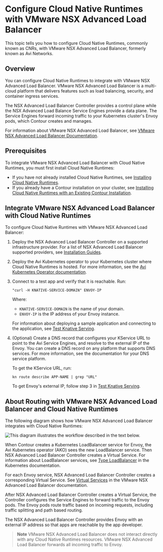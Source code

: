 # Configure Cloud Native Runtimes with VMware NSX Advanced Load Balancer

This topic tells you how to configure Cloud Native Runtimes, commonly known as CNRs, with VMware NSX Advanced Load Balancer, formerly known as Avi Networks.

## <a id="overview"></a> Overview

You can configure Cloud Native Runtimes to integrate with VMware NSX Advanced
Load Balancer. VMware NSX Advanced Load Balancer is a multi-cloud platform that
delivers features such as load balancing, security, and container ingress
services.

The NSX Advanced Load Balancer Controller provides a control plane while the NSX
Advanced Load Balance Service Engines provide a data plane. The Service Engines
forward incoming traffic to your Kubernetes cluster's Envoy pods, which Contour
creates and manages.

For information about VMware NSX Advanced Load Balancer,
see [VMware NSX Advanced Load Balancer Documentation](https://docs.vmware.com/en/VMware-NSX-Advanced-Load-Balancer/index.html).

## <a id="prerecs"></a> Prerequisites

To integrate VMware NSX Advanced Load Balancer with Cloud Native Runtimes, you must first install Cloud Native Runtimes:

- If you have not already installed Cloud Native Runtimes, see [Installing Cloud Native Runtimes](./app-operators/install.hbs.md).
- If you already have a Contour installation on your cluster, see [Installing Cloud Native Runtimes with an Existing Contour Installation](./contour.hbs.md).

## <a id="integrate-avi"></a> Integrate VMware NSX Advanced Load Balancer with Cloud Native Runtimes

To configure Cloud Native Runtimes with VMware NSX Advanced Load Balancer:

1. Deploy the NSX Advanced Load Balancer Controller on a supported infrastructure provider.
For a list of NSX Advanced Load Balancer supported providers, see [Installation Guides](https://docs.vmware.com/en/VMware-NSX-Advanced-Load-Balancer/22.1/Installation_Guide/GUID-1E470353-38B9-4D77-A52D-EF004943D5E7.html).

1. Deploy the Avi Kubernetes operator to your Kubernetes cluster where Cloud Native Runtimes is hosted. For more information, see the [Avi Kubernetes Operator documentation](https://avinetworks.com/docs/ako/1.10/avi-kubernetes-operator/).

1. Connect to a test app and verify that it is reachable. Run:

   ```console
   "curl -H KNATIVE-SERVICE-DOMAIN" ENVOY-IP
   ```

   Where:

   - `KNATIVE-SERVICE-DOMAIN` is the name of your domain.
   - `ENVOY-IP` is the IP address of your Envoy instance.

   For information about deploying a sample application and connecting to the application, see [Test Knative Serving](./app-operators/verifying-serving.hbs.md#test-knative-serving-1).

1. (Optional) Create a DNS record that configures your KService URL to point to the Avi Service Engines, and resolve to the external IP of the Envoy. You can create a DNS record on any platform that supports DNS services. For more information, see the documentation for your DNS service platform.

   To get the KService URL, run:

   ```console
   kn route describe APP-NAME | grep "URL"
   ```

   To get Envoy's external IP, follow step 3 in [Test Knative Serving](./app-operators/verifying-serving.hbs.md#test-knative-serving-1).

## <a id='avi-cnr-routing'></a> About Routing with VMware NSX Advanced Load Balancer and Cloud Native Runtimes

The following diagram shows how VMware NSX Advanced Load Balancer integrates with Cloud Native Runtimes:

![This diagram illustrates the workflow described in the text below.](../images/avi-cnr-integration.jpg)

When Contour creates a Kubernetes LoadBalancer service for Envoy, the Avi Kubernetes operator (AKO) sees the new LoadBalancer service.
Then NSX Advanced Load Balancer Controller creates a Virtual Service. For information about LoadBalancer services, see
[Type LoadBalancer](https://kubernetes.io/docs/concepts/services-networking/service/#loadbalancer) in the Kubernetes documentation.

For each Envoy service, NSX Advanced Load Balancer Controller creates a corresponding Virtual Service.
See [Virtual Services](https://docs.vmware.com/en/VMware-NSX-Advanced-Load-Balancer/22.1/Configuration_Guide/GUID-A888D293-0128-4666-B1C6-4FAD2BA4A9B7.html) in the VMware NSX Advanced Load Balancer documentation.

After NSX Advanced Load Balancer Controller creates a Virtual Service, the Controller configures the Service Engines to forward traffic to the Envoy pods. The Envoy pods route traffic based on incoming requests, including traffic splitting and path based routing.

The NSX Advanced Load Balancer Controller provides Envoy with an external IP address so that apps are reachable by the app developer.

> **Note** VMware NSX Advanced Load Balancer does not interact directly with any Cloud Native Runtimes resources. VMware NSX Advanced Load Balancer forwards all incoming traffic to Envoy.
